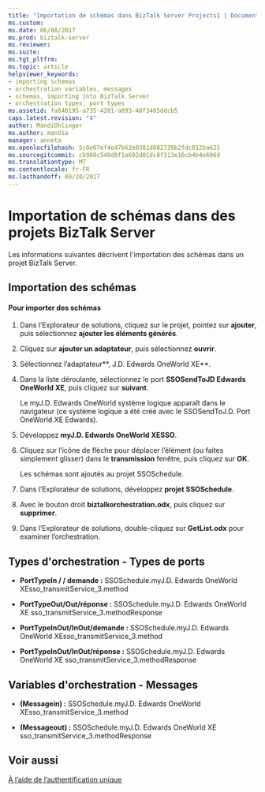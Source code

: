```yaml
---
title: "Importation de schémas dans BizTalk Server Projects1 | Documents Microsoft"
ms.custom: 
ms.date: 06/08/2017
ms.prod: biztalk-server
ms.reviewer: 
ms.suite: 
ms.tgt_pltfrm: 
ms.topic: article
helpviewer_keywords:
- importing schemas
- orchestration variables, messages
- schemas, importing into BizTalk Server
- orchestration types, port types
ms.assetid: fa640195-a735-4201-a893-48f3405ddcb5
caps.latest.revision: "4"
author: MandiOhlinger
ms.author: mandia
manager: anneta
ms.openlocfilehash: 5c0e67ef4e47b62e0381d882739b2fdc012ba621
ms.sourcegitcommit: cb908c540d8f1a692d01dc8f313e16cb4b4e696d
ms.translationtype: MT
ms.contentlocale: fr-FR
ms.lasthandoff: 09/20/2017
---
```

# <a name="importing-schemas-into-biztalk-server-projects"></a>Importation de schémas dans des projets BizTalk Server
Les informations suivantes décrivent l'importation des schémas dans un projet BizTalk Server.  
  
## <a name="importing-schemas"></a>Importation des schémas  
  
#### <a name="to-import-schemas"></a>Pour importer des schémas  
  
1.  Dans l’Explorateur de solutions, cliquez sur le projet, pointez sur **ajouter**, puis sélectionnez **ajouter les éléments générés**.  
  
2.  Cliquez sur **ajouter un adaptateur**, puis sélectionnez **ouvrir**.  
  
3.  Sélectionnez l’adaptateur**, J.D. Edwards OneWorld XE**.  
  
4.  Dans la liste déroulante, sélectionnez le port **SSOSendToJD Edwards OneWorld XE**, puis cliquez sur **suivant**.  
  
     Le myJ.D. Edwards OneWorld système logique apparaît dans le navigateur (ce système logique a été créé avec le SSOSendToJ.D. Port OneWorld XE Edwards).  
  
5.  Développez **myJ.D. Edwards OneWorld XESSO**.  
  
6.  Cliquez sur l’icône de flèche pour déplacer l’élément (ou faites simplement glisser) dans le **transmission** fenêtre, puis cliquez sur **OK**.  
  
     Les schémas sont ajoutés au projet SSOSchedule.  
  
7.  Dans l’Explorateur de solutions, développez **projet SSOSchedule**.  
  
8.  Avec le bouton droit **biztalkorchestration.odx**, puis cliquez sur **supprimer**.  
  
9. Dans l’Explorateur de solutions, double-cliquez sur **GetList.odx** pour examiner l’orchestration.  
  
## <a name="orchestration-types---port-types"></a>Types d'orchestration - Types de ports  
  
-   **PortTypeIn / / demande :** SSOSchedule.myJ.D. Edwards OneWorld XEsso_transmitService_3.method  
  
-   **PortTypeOut/Out/réponse :** SSOSchedule.myJ.D. Edwards OneWorld XE sso_transmitService_3.methodResponse  
  
-   **PortTypeInOut/InOut/demande :** SSOSchedule.myJ.D. Edwards OneWorld XEsso_transmitService_3.method  
  
-   **PortTypeInOut/InOut/réponse :** SSOSchedule.myJ.D. Edwards OneWorld XE sso_transmitService_3.methodResponse  
  
## <a name="orchestration-variables---messages"></a>Variables d'orchestration - Messages  
  
-   **(Messagein) :** SSOSchedule.myJ.D. Edwards OneWorld XEsso_transmitService_3.method  
  
-   **(Messageout) :** SSOSchedule.myJ.D. Edwards OneWorld XE sso_transmitService_3.methodResponse  
  
## <a name="see-also"></a>Voir aussi  
 [À l’aide de l’authentification unique](../core/using-single-sign-on3.md)
